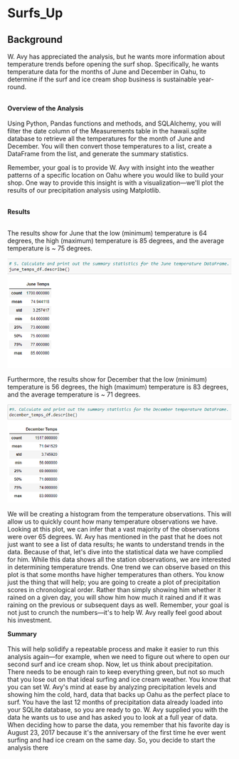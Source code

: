 # Surfs_Up

## Background<br>

W. Avy has appreciated the analysis, but he wants more information about temperature trends before opening the surf shop. Specifically, he wants temperature data for the months of June and December in Oahu, to determine if the surf and ice cream shop business is sustainable year-round.<br><br>


**Overview of the Analysis**<br><br>
Using Python, Pandas functions and methods, and SQLAlchemy, you will filter the date column of the Measurements table in the hawaii.sqlite database to retrieve all the temperatures for the month of June and December. You will then convert those temperatures to a list, create a DataFrame from the list, and generate the summary statistics.<br>

Remember, your goal is to provide W. Avy with insight into the weather patterns of a specific location on Oahu where you would like to build your shop. One way to provide this insight is with a visualization—we'll plot the results of our precipitation analysis using Matplotlib.<br><br>

**Results**<br><br>

The results show for June that the low (minimum) temperature is 64 degrees, the high (maximum) temperature is 85 degrees, and the average temperature is ~ 75 degrees.<br>  

![june_stats](june_stats.png)<br>

Furthermore, the results show for December that the low (minimum) temperature is 56 degrees, the high (maximum) temperature is 83 degrees, and the average temperature is ~ 71 degrees.<br>

![december_stats](december_stats.png)<br>

We will be creating a histogram from the temperature observations. This will allow us to quickly count how many temperature observations we have.  Looking at this plot, we can infer that a vast majority of the observations were over 65 degrees.  W. Avy has mentioned in the past that he does not just want to see a list of data results; he wants to understand trends in the data. Because of that, let's dive into the statistical data we have complied for him.  While this data shows all the station observations, we are interested in determining temperature trends.  One trend we can observe based on this plot is that some months have higher temperatures than others.  You know just the thing that will help; you are going to create a plot of precipitation scores in chronological order. Rather than simply showing him whether it rained on a given day, you will show him how much it rained and if it was raining on the previous or subsequent days as well. Remember, your goal is not just to crunch the numbers—it's to help W. Avy really feel good about his investment.<br>

**Summary**<br><br>
This will help solidify a repeatable process and make it easier to run this analysis again—for example, when we need to figure out where to open our second surf and ice cream shop.  Now, let us think about precipitation. There needs to be enough rain to keep everything green, but not so much that you lose out on that ideal surfing and ice cream weather.  You know that you can set W. Avy's mind at ease by analyzing precipitation levels and showing him the cold, hard, data that backs up Oahu as the perfect place to surf. You have the last 12 months of precipitation data already loaded into your SQLite database, so you are ready to go.  W. Avy supplied you with the data he wants us to use and has asked you to look at a full year of data. When deciding how to parse the data, you remember that his favorite day is August 23, 2017 because it's the anniversary of the first time he ever went surfing and had ice cream on the same day. So, you decide to start the analysis there

